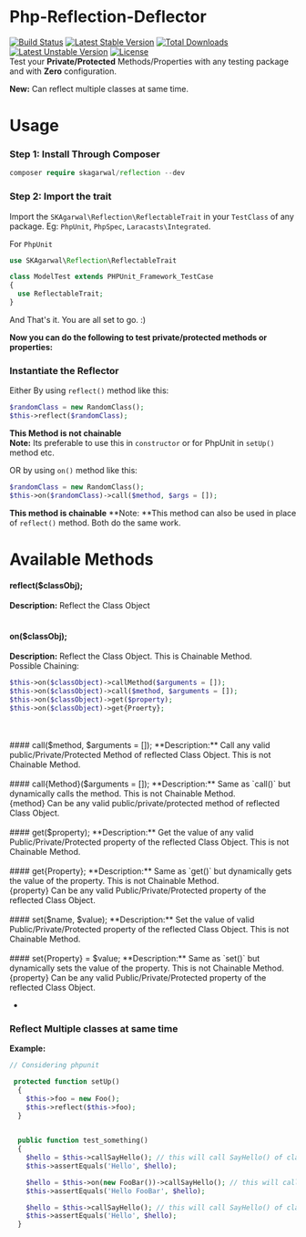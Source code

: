 # Php-Reflection-Deflector
[![Build Status](https://travis-ci.org/SachinAgarwal1337/Php-reflection-deflector.svg?branch=master)](https://travis-ci.org/SachinAgarwal1337/Php-reflection-deflector) [![Latest Stable Version](https://poser.pugx.org/skagarwal/reflection/v/stable)](https://packagist.org/packages/skagarwal/reflection) [![Total Downloads](https://poser.pugx.org/skagarwal/reflection/downloads)](https://packagist.org/packages/skagarwal/reflection) [![Latest Unstable Version](https://poser.pugx.org/skagarwal/reflection/v/unstable)](https://packagist.org/packages/skagarwal/reflection) [![License](https://poser.pugx.org/skagarwal/reflection/license)](https://packagist.org/packages/skagarwal/reflection)
<br>
Test your **Private/Protected** Methods/Properties with any testing package and with **Zero** configuration.

**New:** Can reflect multiple classes at same time.

# Usage
### Step 1: Install Through Composer
```php
composer require skagarwal/reflection --dev
```

### Step 2: Import the trait
Import the `SKAgarwal\Reflection\ReflectableTrait` in your `TestClass` of any package. Eg: `PhpUnit`, `PhpSpec`, `Laracasts\Integrated`.

For `PhpUnit`
```php
use SKAgarwal\Reflection\ReflectableTrait

class ModelTest extends PHPUnit_Framework_TestCase
{
  use ReflectableTrait;
}
```

And That's it. You are all set to go. :)

**Now you can do the following to test private/protected methods or properties:**

### Instantiate the Reflector
Either By using `reflect()` method like this:
```php
$randomClass = new RandomClass();
$this->reflect($randomClass);
```
**This Method is not chainable**<br>
**Note:** Its preferable to use this in `constructor` or for PhpUnit in `setUp()` method etc.

OR by using `on()` method like this:
```php
$randomClass = new RandomClass();
$this->on($randomClass)->call($method, $args = []);
```
**This method is chainable**
**Note: **This method can also be used in place of `reflect()` method. Both do the same work.

# Available Methods
#### reflect($classObj);
**Description:** Reflect the Class Object
<br>
<br>
#### on($classObj);
**Description:** Reflect the Class Object. This is Chainable Method.<br>
Possible Chaining:
```php
$this->on($classObject)->callMethod($arguments = []);
$this->on($classObject)->call($method, $arguments = []);
$this->on($classObject)->get($property);
$this->on($classObject)->get{Proerty};
```
<br>
<br>
#### call($method, $arguments = []);
**Description:** Call any valid public/Private/Protected Method of reflected Class Object. This is not Chainable Method.
<br>
<br>
#### call{Method}($arguments = []);
**Description:** Same as `call()` but dynamically calls the method. This is not Chainable Method.<br>
{method} Can be any valid public/private/protected method of reflected Class Object.
<br>
<br>
#### get($property);
**Description:** Get the value of any valid Public/Private/Protected property of the reflected Class Object. This is not Chainable Method.
<br>
<br>
#### get{Property};
**Description:** Same as `get()` but dynamically gets the value of the property. This is not Chainable Method.<br>
{property} Can be any valid Public/Private/Protected property of the reflected Class Object.
<br>
<br>
#### set($name, $value);
**Description:** Set the value of valid Public/Private/Protected property of the reflected Class Object. This is not Chainable Method.
<br>
<br>
#### set{Property} = $value;
**Description:** Same as `set()` but dynamically sets the value of the property. This is not Chainable Method.<br>
{property} Can be any valid Public/Private/Protected property of the reflected Class Object.

-
### Reflect Multiple classes at same time
**Example:**
```php
// Considering phpunit

 protected function setUp()
  {
    $this->foo = new Foo();
    $this->reflect($this->foo);
  }
  

  public function test_something()
  {
    $hello = $this->callSayHello(); // this will call SayHello() of class `Foo`
    $this->assertEquals('Hello', $hello);

    $hello = $this->on(new FooBar())->callSayHello(); // this will call SayHello() of class `FooBar`
    $this->assertEquals('Hello FooBar', $hello);

    $hello = $this->callSayHello(); // this will call SayHello() of class `Foo`
    $this->assertEquals('Hello', $hello);
  }
```
